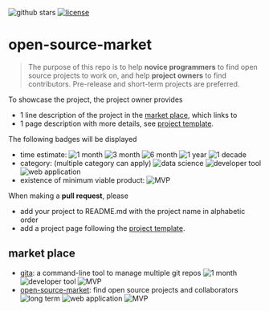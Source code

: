 ![github stars](https://img.shields.io/github/stars/nosarthur/open-source-market.svg)
[![license](https://img.shields.io/github/license/nosarthur/open-source-market.svg)](https://github.com/nosarthur/open-source-market/blob/master/LICENSE)

# open-source-market

> The purpose of this repo is to help **novice programmers** to find open source
projects to work on, and help **project owners** to find contributors. Pre-release and short-term projects are preferred.

To showcase the project, the project owner provides

- 1 line description of the project in the [market place](#market-place), which links to
- 1 page description with more details, see [project template](https://github.com/nosarthur/open-source-market/blob/master/template.md).

The following badges will be displayed

- time estimate: ![1 month][1m] ![3 month][3m] ![6 month][6m] ![1 year][1y] ![1 decade][1d]
- category: (multiple category can apply) ![data science][ds] ![developer tool][dt] ![web application][wa]
- existence of minimum viable product: ![MVP][mvp]

When making a **pull request**, please

- add your project to README.md with the project name in alphabetic order
- add a project page following the [project template](https://github.com/nosarthur/open-source-market/blob/master/template.md).

## market place

- [gita](projects/gita.md): a command-line tool to manage multiple git repos ![1 month][1m] ![developer tool][dt] ![MVP][mvp]
- [open-source-market](projects/open-source-market.md): find open source projects and collaborators ![long term][1d] ![web application][wa] ![MVP][mvp]

[1m]: https://img.shields.io/badge/-1month-lightgrey.svg
[3m]: https://img.shields.io/badge/-3month-lightgrey.svg
[6m]: https://img.shields.io/badge/-6month-lightgrey.svg
[1y]: https://img.shields.io/badge/-1year-lightgrey.svg
[1d]: https://img.shields.io/badge/-1decade-lightgrey.svg
[ds]: https://img.shields.io/badge/-data--science-red.svg
[dt]: https://img.shields.io/badge/-developer--tool-brightgreen.svg
[wa]: https://img.shields.io/badge/-web--application-blue.svg
[mvp]: https://img.shields.io/badge/-MVP-yellow.svg
